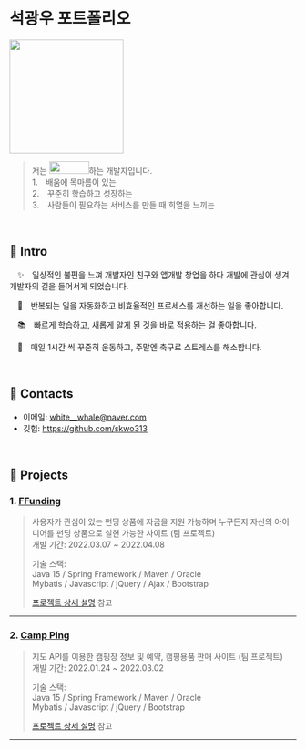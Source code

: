 # 석광우 포트폴리오
<img src="https://user-images.githubusercontent.com/84454039/168817824-fec37c9a-da76-40b3-b85f-04af4a24c461.jpg" width="200" height="200">

>저는 <img src="https://user-images.githubusercontent.com/84454039/168814029-eaa2d7e7-c0a4-4208-88e0-ad0848c9178a.png" width="70" height="22">하는 개발자입니다.  
>1. 배움에 목마름이 있는  
>2. 꾸준히 학습하고 성장하는  
>3. 사람들이 필요하는 서비스를 만들 때 희열을 느끼는

<br>

## :pushpin: Intro
 ✨ 일상적인 불편을 느껴 개발자인 친구와 앱개발 창업을 하다 개발에 관심이 생겨 개발자의 길을 들어서게 되었습니다.
 
 🚀 반복되는 일을 자동화하고 비효율적인 프로세스를 개선하는 일을 좋아합니다.
 
 📚 빠르게 학습하고, 새롭게 알게 된 것을 바로 적용하는 걸 좋아합니다.
 
 💪 매일 1시간 씩 꾸준히 운동하고, 주말엔 축구로 스트레스를 해소합니다.
 


</br>

## :pushpin: Contacts
- 이메일: white__whale@naver.com
- 깃헙: https://github.com/skwo313

</br>

## :pushpin: Projects
### 1. [FFunding](링크)
>사용자가 관심이 있는 펀딩 상품에 자금을 지원 가능하며
누구든지 자신의 아이디어를 펀딩 상품으로 실현 가능한 사이트 (팀 프로젝트)  
>개발 기간: 2022.03.07 ~ 2022.04.08  
>  
>기술 스택:  
>Java 15 / Spring Framework / Maven / Oracle </br>
>Mybatis / Javascript / jQuery / Ajax / Bootstrap
>  
>[프로젝트 상세 설명](https://github.com/Integerous/goQuality) 참고

---

### 2. [Camp Ping]()
>지도 API를 이용한 캠핑장 정보 및 예약, 캠핑용품 판매 사이트 (팀 프로젝트)  
>개발 기간: 2022.01.24 ~ 2022.03.02  
>  
>기술 스택:  
>Java 15 / Spring Framework / Maven / Oracle </br>
>Mybatis / Javascript / jQuery / Bootstrap
>  
>[프로젝트 상세 설명](https://github.com/Integerous/goQuality) 참고

---

